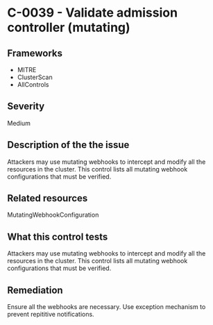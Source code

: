 # C-0039 - Validate admission controller (mutating)

## Frameworks
* MITRE
* ClusterScan
* AllControls
 
## Severity
Medium

## Description of the the issue
Attackers may use mutating webhooks to intercept and modify all the resources in the cluster. This control lists all mutating webhook configurations that must be verified.
 
## Related resources
MutatingWebhookConfiguration
 
## What this control tests 
Attackers may use mutating webhooks to intercept and modify all the resources in the cluster. This control lists all mutating webhook configurations that must be verified.
 
## Remediation
Ensure all the webhooks are necessary. Use exception mechanism to prevent repititive notifications.
 
